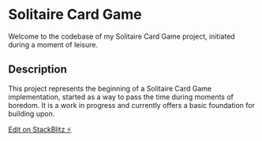 # Solitaire Card Game

Welcome to the codebase of my Solitaire Card Game project, initiated during a moment of leisure.

## Description

This project represents the beginning of a Solitaire Card Game implementation, started as a way to pass the time during moments of boredom. It is a work in progress and currently offers a basic foundation for building upon.


[Edit on StackBlitz ⚡️](https://stackblitz.com/edit/vue-vekpra)
